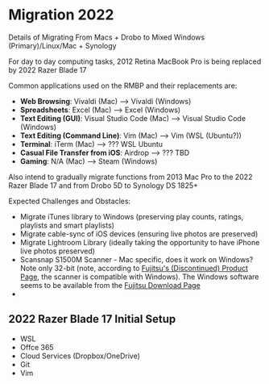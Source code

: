 Migration 2022
==============

Details of Migrating From Macs + Drobo to Mixed Windows (Primary)/Linux/Mac + Synology


For day to day computing tasks, 2012 Retina MacBook Pro is being replaced by 2022 Razer Blade 17

Common applications used on the RMBP and their replacements are:

- **Web Browsing**: Vivaldi (Mac) --> Vivaldi (Windows)
- **Spreadsheets**: Excel (Mac) --> Excel (Windows)
- **Text Editing (GUI)**: Visual Studio Code (Mac) --> Visual Studio Code (Windows)
- **Text Editing (Command Line)**: Vim (Mac) --> Vim (WSL (Ubuntu?))
- **Terminal**: iTerm (Mac) --> ??? WSL Ubuntu
- **Casual File Transfer from iOS**: Airdrop --> ??? TBD
- **Gaming**: N/A (Mac) --> Steam (Windows)


Also intend to gradually migrate functions from 2013 Mac Pro to the 2022 Razer Blade 17 and from Drobo 5D to Synology DS 1825+


Expected Challenges and Obstacles:

- Migrate iTunes library to Windows (preserving play counts, ratings, playlists and smart playlists)
- Migrate cable-sync of iOS devices (ensuring live photos are preserved)
- Migrate Lightroom Library (ideally taking the opportunity to have iPhone live photos preserved)
- Scansnap S1500M Scanner - Mac specific, does it work on Windows? Note only 32-bit (note, according to [Fujitsu's (Discontinued) Product Page][fuji01], the scanner is compatible with Windows). The Windows software seems to be available from the [Fujitsu Download Page][fuji02]
- 



2022 Razer Blade 17 Initial Setup
---------------------------------

- WSL
- Offce 365
- Cloud Services (Dropbox/OneDrive)
- Git
- Vim










[fuji01]: https://www.fujitsu.com/ca/en/products/computing/peripheral/scanners/scansnap/discontinued/s1500m/s1500m.html
[fuji02]: https://www.fujitsu.com/global/support/products/computing/peripheral/scanners/scansnap/software/s1500.html
